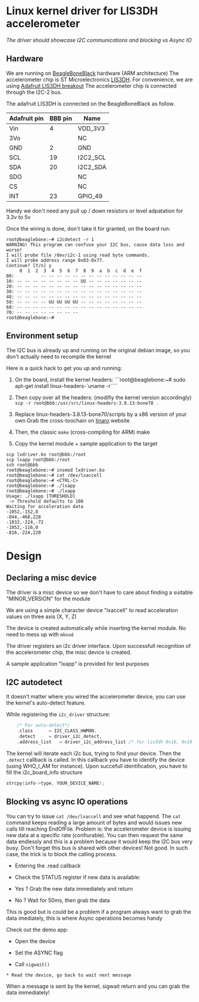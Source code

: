 # Linux kernel driver for LIS3DH accelerometer

*The driver should showcase I2C communications and blocking vs Async IO*

## Hardware

We are running on [BeagleBoneBlack](https://beagleboard.org/black) hardware (ARM architecture)
The accelerometer chip is ST Microelectronics [LIS3DH](http://www.st.com/content/ccc/resource/technical/document/datasheet/3c/ae/50/85/d6/b1/46/fe/CD00274221.pdf/files/CD00274221.pdf/jcr:content/translations/en.CD00274221.pdf).
For convenience, we are using [Adafruit LIS3DH breakout](https://learn.adafruit.com/adafruit-lis3dh-triple-axis-accelerometer-breakout/pinouts)
The accelerometer chip is connected through the I2C-2 bus.

The adafruit LIS3DH is connected on the BeagleBoneBlack as follow.

Adafruit pin | BBB pin | Name
--- | --- | ---
Vin | 4 | VDD_3V3
3Vo | | NC
GND | 2 | GND
SCL | 19 | I2C2_SCL
SDA | 20 | I2C2_SDA
SDO | | NC
CS | | NC
INT | 23 | GPIO_49

Handy we don't need any pull up / down resistors or level adpatation for 3.3v to 5v

Once the wiring is done, don't take it for granted, on the board run:
```
root@beaglebone:~# i2cdetect -r 1
WARNING! This program can confuse your I2C bus, cause data loss and worse!
I will probe file /dev/i2c-1 using read byte commands.
I will probe address range 0x03-0x77.
Continue? [Y/n] y
     0  1  2  3  4  5  6  7  8  9  a  b  c  d  e  f
00:          -- -- -- -- -- -- -- -- -- -- -- -- --
10: -- -- -- -- -- -- -- -- UU -- -- -- -- -- -- --
20: -- -- -- -- -- -- -- -- -- -- -- -- -- -- -- --
30: -- -- -- -- -- -- -- -- -- -- -- -- -- -- -- --
40: -- -- -- -- -- -- -- -- -- -- -- -- -- -- -- --
50: -- -- -- -- UU UU UU UU -- -- -- -- -- -- -- --
60: -- -- -- -- -- -- -- -- -- -- -- -- -- -- -- --
70: -- -- -- -- -- -- -- --
root@beaglebone:~#
```

## Environment setup

The I2C bus is already up and running on the original debian image, so you don't actually need to recompile the kernel

Here is a quick hack to get you up and running:

1. On the board, install the kernel headers:
  ```root@beaglebone:~# sudo apt-get install linux-headers-\`uname -r\````

2. Then copy over all the headers: (modifiy the kernel version accordingly)
  ```scp -r root@bbb:/usr/src/linux-headers-3.8.13-bone70 .```

3. Replace linux-headers-3.8.13-bone70/scripts by a x86 version of your own
  Grab the cross-toochain on [linaro](http://releases.linaro.org/components/toolchain/binaries/4.9-2016.02/arm-linux-gnueabihf/) website

4. Then, the classic `make` (cross-compiling for ARM)
  make

5. Copy the kernel module + sample application to the target
```
scp lxdriver.ko root@bbb:/root
scp lxapp root@bbb:/root
ssh root@bbb
root@beaglebone:~# insmod lxdriver.ko
root@beaglebone:~# cat /dev/lxaccell
root@beaglebone:~# <CTRL-C>
root@beaglebone:~# ./lxapp
root@beaglebone:~# ./lxapp
Usage: ./lxapp [THRESHOLD]
 -> Threshold defaults to 100
Waiting for acceleration data
-1052,-152,8
-844,-468,228
-1032,-224,-72
-1052,-116,0
-816,-224,220
```
  

# Design

## Declaring a misc device

The driver is a misc device so we don't have to care about finding a suitable "MINOR_VERSION" for the module

We are using a simple character device "lxaccell" to read acceleration values on three axis (X, Y, Z)

The device is created automatically while inserting the kernel module. No need to mess up with `mknod`

The driver registers an i2c driver interface. Upon successfull recognition of the accelerometer chip, the misc device is created.

A sample application "lxapp" is provided for test purposes

## I2C autodetect

It doesn't matter where you wired the accelerometer device, you can use the kernel's auto-detect feature.

While registering the `i2c_driver` structure:
```c
    /* For auto-detect*/
    .class		= I2C_CLASS_HWMON,
    .detect		= driver_i2c_detect,
    .address_list	= driver_i2c_address_list /* for lis3dh 0x18, 0x19 */
```

The kernel will iterate each i2c bus, trying to find your device. Then the `.detect` callback is called.
In this callback you have to identify the device (using WHO_I_AM for instance).
Upon succefull identification, you have to fill the i2c_board_info structure
```c
strcpy(info->type, YOUR_DEVICE_NAME);
```

## Blocking vs async IO operations

You can try to issue `cat /dev/lxaccell` and see what happend.
The `cat` command keeps reading a large amount of bytes and would issues new calls till reaching EndOfFile.
Problem is: the accelerometer device is issuing new data at a specific rate (confiurable).
You can then request the same data endlessly and this is a problem because it would keep the I2C bus very busy.
Don't forget this bus is shared with other devices! Not good.
In such case, the trick is to block the calling process.

 * Entering the .read callback
 
  * Check the STATUS register if new data is available:
 
   * Yes ? Grab the new data immediately and return
 
   * No ? Wait for 50ms, then grab the data

This is good but is could be a problem if a program always want to grab the data imediately, this is where Async operations becomes handy

Check out the demo app:

 * Open the device
 
  * Set the ASYNC flag
 
   * Call `sigwait()`
 
    * Read the device, go back to wait next message

When a message is sent by the kernel, sigwait return and you can grab the data immediately!

